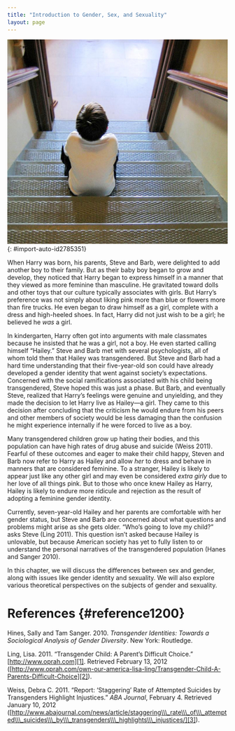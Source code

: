 ```yaml
---
title: "Introduction to Gender, Sex, and Sexuality"
layout: page
---
```



<?chapter-toc label="Learning Objectives"?>

<?cnx.eoc class="section-summary" title="Section Summary"?>

<?cnx.eoc class="section-quiz" title="Section Quiz"?>

<?cnx.eoc class="short-answer" title="Short Answer"?>

<?cnx.eoc class="further-research" title="Further Research"?>

<?cnx.eoc class="references" title="References"?>

 ![A child is shown from behind sitting on metal stairs looking into a room. ](../resources/Figure_12_00_01.jpg "Some children may learn at an early age that their gender does not correspond with their sex. (Photo courtesy of trazomfreak/flickr)"){: #import-auto-id2785351}

When Harry was born, his parents, Steve and Barb, were delighted to add another boy to their family. But as their baby boy began to grow and develop, they noticed that Harry began to express himself in a manner that they viewed as more feminine than masculine. He gravitated toward dolls and other toys that our culture typically associates with girls. But Harry’s preference was not simply about liking pink more than blue or flowers more than fire trucks. He even began to draw himself as a girl, complete with a dress and high-heeled shoes. In fact, Harry did not just wish to be a girl; he believed he *was* a girl.

In kindergarten, Harry often got into arguments with male classmates because he insisted that he was a girl, not a boy. He even started calling himself “Hailey.” Steve and Barb met with several psychologists, all of whom told them that Hailey was transgendered. But Steve and Barb had a hard time understanding that their five-year-old son could have already developed a gender identity that went against society’s expectations. Concerned with the social ramifications associated with his child being transgendered, Steve hoped this was just a phase. But Barb, and eventually Steve, realized that Harry’s feelings were genuine and unyielding, and they made the decision to let Harry live as Hailey—a girl. They came to this decision after concluding that the criticism he would endure from his peers and other members of society would be less damaging than the confusion he might experience internally if he were forced to live as a boy.

Many transgendered children grow up hating their bodies, and this population can have high rates of drug abuse and suicide (Weiss 2011). Fearful of these outcomes and eager to make their child happy, Steven and Barb now refer to Harry as Hailey and allow *her* to dress and behave in manners that are considered feminine. To a stranger, Hailey is likely to appear just like any other girl and may even be considered *extra girly* due to her love of all things pink. But to those who once knew Hailey as Harry, Hailey is likely to endure more ridicule and rejection as the result of adopting a feminine gender identity.

Currently, seven-year-old Hailey and her parents are comfortable with her gender status, but Steve and Barb are concerned about what questions and problems might arise as she gets older. “Who’s going to love my child?” asks Steve (Ling 2011). This question isn’t asked because Hailey is unlovable, but because American society has yet to fully listen to or understand the personal narratives of the transgendered population (Hanes and Sanger 2010).

In this chapter, we will discuss the differences between sex and gender, along with issues like gender identity and sexuality. We will also explore various theoretical perspectives on the subjects of gender and sexuality.

# References   {#reference1200}

Hines, Sally and Tam Sanger. 2010. *Transgender Identities: Towards a Sociological Analysis of Gender Diversity*. New York: Routledge.

Ling, Lisa. 2011. “Transgender Child: A Parent’s Difficult Choice.” [http://www.oprah.com][1]. Retrieved February 13, 2012 ([http://www.oprah.com/own-our-america-lisa-ling/Transgender-Child-A-Parents-Difficult-Choice][2]).

Weiss, Debra C. 2011. “Report: ‘Staggering’ Rate of Attempted Suicides by Transgenders Highlight Injustices.” *ABA Journal*, February 4. Retrieved January 10, 2012 ([http://www.abajournal.com/news/article/staggering\\\_rate\\\_of\\\_attempted\\\_suicides\\\_by\\\_transgenders\\\_highlights\\\_injustices/][3]).



[1]: http://www.oprah.com
[2]: http://www.oprah.com/own-our-america-lisa-ling/Transgender-Child-A-Parents-Difficult-Choice
[3]: http://www.abajournal.com/news/article/staggering_rate_of_attempted_suicides_by_transgenders_highlights_injustices/
